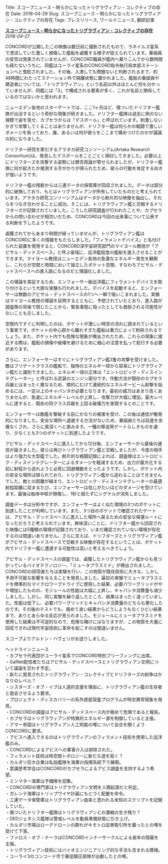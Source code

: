 Title: スコープニュース – 明らかになったトリグラヴィアン・コレクティブの存在
Date: 2018-04-29
Slug: スコープニュース – 明らかになったトリグラヴィアン・コレクティブの存在
Tags: プレスリリース, ワールドニュース, 翻訳記事

<p class="lead"><strong><a href="https://www.youtube.com/watch?v=S_gA1i_ZeWA">スコープニュース – 明らかになったトリグラヴィアン・コレクティブの存在</a></strong><br/>
<em>2018-04-27</em></p>
<p>CONCORDが公開したこの映像は数日前に撮影されたもので、ラネイルズ星系で漂流していた激しく損傷した艦船を鹵獲する様子が捉えられています。乗組員の安否は発表されていませんが、CONCORD職員が艦内へ乗りこんでから数時間も経たないうちに、同艦はユーライ星系のCONCORD指令執行局本部ステーションへと曳航されました。その後、入港しても問題ないと判断されるまで、約48時間にわたってステーション外で隔離状態に置かれました。艦船の乗組員や建造者については、「トリグラヴィアン」という名前以外はほとんど何も分かっていませんが、同艦には「3」で構成される要素が多く、これが名前と関係しているのではないかと思われます。</p>
<p>ニューエデン各地のスターゲートでは、ここ1ヶ月ほど、傷ついたドリフター艦隊が出没するという奇妙な現象が続きました。ドリフター艦隊は過去に例のない規模で姿を見せ、カプセラからは「デスボール」と呼ばれています。刺激しないかぎり攻撃してくることはありませんが、ドリフター艦は何らかの戦闘で激しいダメージを負っており、誰、あるいは何が彼らをここまで痛めつけたのかが議論の的になりました。</p>
<p>ドリフター研究を牽引するアラタカ研究コンソーシアム(Artaka Research Consortium)は、発見したデスボールをことごとく掃討してきました。必要以上にドリフターズを攻撃する姿勢には賛否両論が寄せられましたが、ドリフター艦隊に何が起きたか推測する手がかりが得られたため、彼らの行動を肯定する向きが強いようです。</p>
<p>ドリフター艦の残骸からは三連データの保管庫が回収されました。データは部分的に破損しており、もとはトリグラヴィアンが所有していたものだと考えられています。アラタカ研究コンソーシアムはデータから断片的な映像を抽出し、それらをつなぎ合わせることに成功。そこには、トリグラヴィアン艦と交戦するドリフターズが記録されていました。こうした研究調査が行われたことや、カプセラからの問い合わせが相次いだため、CONCORDは今回の出来事について公表する判断を下したようです。</p>
<p>鹵獲されてからあまり時間が経っていませんが、トリグラヴィアン艦はCONCORDに多くの情報をもたらしました。「フィラメントデバイス」と名付けられた装置を使用すると、CONCORD深宇宙研究部門のマイヨール教授が「アビサル・デッドスペース」と呼ぶ宙域に、巡洋艦程度の艦船を進入させることができます。マイヨール教授はニューエデン各地の急激なエネルギー発生を観察し、これらが空間と時間において独立したポケット空間、すなわちアビサル・デッドスペースへの進入路になるのだと理論化しました。</p>
<p>この理論を実証するため、エンフォーサー級巡洋艦にフィラメントデバイスを取り付けるという大胆な実験も行われました。デバイスを起動すると、エンフォーサーは無数のアビサル・デッドスペースの1つへ一瞬で吸いこまれました。実験はマイヨール教授の理論を証明するとともに、予想されていたとおり、進入路が調査隊の背後で閉じたことから、緊急事態に陥ったとしても救助される可能性がないことも示しました。</p>
<p>空間内ですぐに判明したのは、ポケットが激しい時空の流れに囲まれているという事実です。ポケットの中心部から離れすぎた艦船は重力によって粉砕されるでしょう。また、ポケット内でも危険な現象が検出されたため、これらの現象に接近する際は、艦船の損傷や破壊を避けるために細心の注意を払って航行する必要があります。</p>
<p>さらに、エンフォーサーはすぐにトリグラヴィアン艦3隻の攻撃を受けました。敵はフリゲートクラスの艦船で、独特のエネルギー球から容易にトリグラヴィアン艦だと識別できました。エネルギー球の正体は「エントロピック・ディスインテグレーター」と呼ばれる武装のエンジン部分です。作動方法が既存のカプセラ兵器とはまったく異なるため、標的にむけて連続的なエネルギービーム射撃を始めるには、一定以上のキャパシタが必要となります。最初の威力はあまり高くありませんが、急速にエネルギーレベルが上昇し、攻撃力が大幅に増加。最大レベルに達すると、既存の同クラス兵器を上回る破壊力を実現するとのことです。</p>
<p>エンフォーサーは敵艦を撃破する前にかなりの被害を受け、この後は通信が散発的になりました。安全な場所へ退避する方法がないため、乗組員たちは前進を余儀なくされ、さらに奥深くへと進みます。一種の移送用ゲートらしきものを通り、少なくとも3つのポケットに到達したようです。</p>
<p>アビサル・デッドスペースに進入してから12分後、エンフォーサーから最後の通信が届きました。彼らは再びトリグラヴィアン艦と交戦しましたが、今度の相手はより強力な大型艦でした。断片的な戦闘記録によれば、調査隊はエントロピック・ディスインテグレーターによるダメージを軽減するため、出力が最大化する前に射程から逃れようと必死に回避機動をとったようです。しかし、ポケット内の安全な場所は限られており、トリグラヴィアン艦から逃れることはできませんでした。敵との距離が縮まり、エントロピック・ディスインテグレーターの最適射程距離に収まるたび、エンフォーサーは信じがたいほどのダメージを受けています。最後は船体中枢が損傷し、1秒と経たずにシグナルが消失しました。</p>
<p>調査データは分析中ですが、エンフォーサーはよく似た環境の3つのポケットに到達したことが判明しています。また、3つ目のポケットで確認されたゲートは、アビサル・デッドスペースに進入した場所へ戻るための安全な帰還ルートになっただろうと考えられています。興味深いことに、ドリフター艦から回収された映像には5種類の環境が記録されており、いまだ確認されていない環境が存在するのは間違いありません。さらに言えば、ドリフターズとトリグラヴィアン艦がアビサル・デッドスペースで交戦する映像が存在するということは、ポケット内でドリフター艦に遭遇する可能性は高いと考えるべきでしょう。</p>
<p>アビサル・デッドスペースの調査では、鹵獲したトリグラヴィアン艦からも見つかっているバイオテクノロジー、「ミュータプラスミド」が検出されました。CONCORDの研究者たちは実験を行い、この物質が既存技術に大きな、しかし予測不可能な影響を与えることを発見しました。最初の実験でミュータプラスミドを標準的なマイクロワープドライブに使用した結果、必要パワーグリッドがやや増加したものの、モジュールの性能は大幅に上昇し、キャパシタ消費量も減少しました。しかし、同じ実験を繰り返したところ、結果はまったく違っていました。性能は低下し、必要パワーグリッドとキャパシタ消費量のどちらも悪化したのです。その後のテストでも、極めて良い結果からどうしようもなくひどい結果まで、ありとあらゆる反応が見られました。モジュールにミュータプラスミドを使用した結果は不可逆的なので、危険な賭けにはなりますが、この物質を大量に回収できれば現代宇宙技術に革命を起こすのは間違いません。</p>
<p>スコープよりアルトン・ハヴェリがお送りしました。</p>
<p>ヘッドラインニュース<br/>
・カプセラ代表団がユーライ星系でCONCORD特別ブリーフィングに出席。<br/>
・GalNet配信者たちはアビサル・デッドスペースとトリグラヴィアン文明について議論を交わす予定。<br/>
・新たに発見されたトリグラヴィアン・コレクティブとドリフターズの紛争はかなりのレベル？<br/>
・シスターズ・オブ・イブは人道的支援を理由に、トリグラヴィアン艦の生存者と面会させるよう要求。<br/>
・プロジェクト・ディスカバリーの系外惑星探査プログラムが時空異常現象を発見。<br/>
・CONCORDの調査はアビサル・デッドスペース内が極めて危険であると報告。<br/>
・カプセラはトリグラヴィアンが特異的エネルギー源を制御していると主張。<br/>
・アマー帝国はトリグラヴィアン人工知能の噂について会合を開くようCONCORDに要求。<br/>
・アビスへ進入できるのはトリグラヴィアンのフィラメント技術を使用した巡洋艦のみ。<br/>
・CONCORDによるアビスへの軍事介入は排除された。<br/>
・フィラメント技術は時空間トポロジーに新たな道を拓く？<br/>
・カルダリ巨大企業は私設艦隊を海軍の指揮系統下で展開。<br/>
・意識思考学会はCONCORDがカプセラによるアビス調査を支持するよう希望。<br/>
・ミンマター海軍は予備隊を招集。<br/>
・CONCORDの専門家はトリグラヴィアン文明を人類起源だと判定。<br/>
・ガレンテ海軍はトリップワイヤ計画にもとづく配置を命令。<br/>
・三連データ保管庫はトリグラヴィアン由来と思われる未知のスクリプトを記録していた。<br/>
・傷ついたドリフター艦隊はトリグラヴィアンとの激戦の生き残り？<br/>
・DEDジェネシス艦隊は警戒レベルを動員準備状態に引き上げ。<br/>
・カルダリ市場はローグドローンの群れがキモトロ証券取引所を襲ったとの噂を受けて下落。<br/>
・ファロス・オブ・テーラはCONCORDインナーサークルによる長年の隠蔽を主張。<br/>
・トリグラヴィアン技術にはバイオエンジニアリング的な手法も含まれる模様。<br/>
・ユーライ3のコンコード市で暴徒鎮圧部隊が出動したとの噂。</p>

